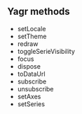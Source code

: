 ## Yagr methods

-   setLocale
-   setTheme
-   redraw
-   toggleSerieVisibility
-   focus
-   dispose
-   toDataUrl
-   subscribe
-   unsubscribe
-   setAxes
-   setSeries
